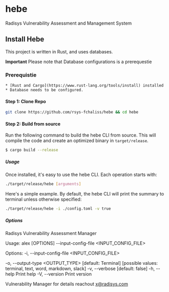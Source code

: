 # hebe
Radisys Vulnerability Assessment and Management System

## Install Hebe
This project is written in Rust, and uses databases.

**Important** Please note that Database configurations is a prerequestie
### Prerequistie
    * [Rust and Cargo](https://www.rust-lang.org/tools/install) installed
    * Database needs to be configured.

#### Step 1: Clone Repo
```bash
git clone https://github.com/rsys-fchaliss/hebe && cd hebe
```
#### Step 2: Build from source
Run the following command to build the hebe CLI from source. This will compile the code and create an optimized binary in `target/release`.
```bash
$ cargo build --release
```
##### Usage

Once installed, it's easy to use the hebe CLI. Each operation starts with:

```bash
./target/release/hebe [arguments]
```

Here's a simple example. By default, the hebe CLI will print the summary to terminal unless otherwise specified:

```bash
./target/release/hebe -i ./config.toml -v true
```

##### Options
Radisys Vulnerability Assessment Manager

Usage: alex [OPTIONS] --input-config-file <INPUT_CONFIG_FILE>

Options:
  -i, --input-config-file <INPUT_CONFIG_FILE>

  -o, --output-type <OUTPUT_TYPE>
          [default: Terminal] [possible values: terminal, text, word, markdown, slack]
  -v, --verbose <VERBOSE>
          [default: false]
  -h, --help
          Print help
  -V, --version
          Print version

Vulnerability Manager for details reachout x@radisys.com





